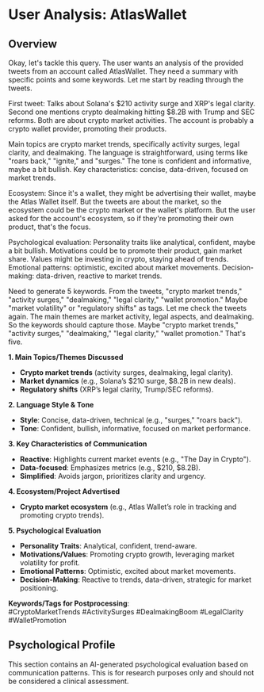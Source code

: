 # User Analysis: AtlasWallet

## Overview

<think>
Okay, let's tackle this query. The user wants an analysis of the provided tweets from an account called AtlasWallet. They need a summary with specific points and some keywords. Let me start by reading through the tweets.

First tweet: Talks about Solana's $210 activity surge and XRP's legal clarity. Second one mentions crypto dealmaking hitting $8.2B with Trump and SEC reforms. Both are about crypto market activities. The account is probably a crypto wallet provider, promoting their products.

Main topics are crypto market trends, specifically activity surges, legal clarity, and dealmaking. The language is straightforward, using terms like "roars back," "ignite," and "surges." The tone is confident and informative, maybe a bit bullish. Key characteristics: concise, data-driven, focused on market trends.

Ecosystem: Since it's a wallet, they might be advertising their wallet, maybe the Atlas Wallet itself. But the tweets are about the market, so the ecosystem could be the crypto market or the wallet's platform. But the user asked for the account's ecosystem, so if they're promoting their own product, that's the focus.

Psychological evaluation: Personality traits like analytical, confident, maybe a bit bullish. Motivations could be to promote their product, gain market share. Values might be investing in crypto, staying ahead of trends. Emotional patterns: optimistic, excited about market movements. Decision-making: data-driven, reactive to market trends.

Need to generate 5 keywords. From the tweets, "crypto market trends," "activity surges," "dealmaking," "legal clarity," "wallet promotion." Maybe "market volatility" or "regulatory shifts" as tags. Let me check the tweets again. The main themes are market activity, legal aspects, and dealmaking. So the keywords should capture those. Maybe "crypto market trends," "activity surges," "dealmaking," "legal clarity," "wallet promotion." That's five.
</think>

**1. Main Topics/Themes Discussed**  
- **Crypto market trends** (activity surges, dealmaking, legal clarity).  
- **Market dynamics** (e.g., Solana’s $210 surge, $8.2B in new deals).  
- **Regulatory shifts** (XRP’s legal clarity, Trump/SEC reforms).  

**2. Language Style & Tone**  
- **Style**: Concise, data-driven, technical (e.g., "surges," "roars back").  
- **Tone**: Confident, bullish, informative, focused on market performance.  

**3. Key Characteristics of Communication**  
- **Reactive**: Highlights current market events (e.g., "The Day in Crypto").  
- **Data-focused**: Emphasizes metrics (e.g., $210, $8.2B).  
- **Simplified**: Avoids jargon, prioritizes clarity and urgency.  

**4. Ecosystem/Project Advertised**  
- **Crypto market ecosystem** (e.g., Atlas Wallet’s role in tracking and promoting crypto trends).  

**5. Psychological Evaluation**  
- **Personality Traits**: Analytical, confident, trend-aware.  
- **Motivations/Values**: Promoting crypto growth, leveraging market volatility for profit.  
- **Emotional Patterns**: Optimistic, excited about market movements.  
- **Decision-Making**: Reactive to trends, data-driven, strategic for market positioning.  

**Keywords/Tags for Postprocessing**:  
#CryptoMarketTrends #ActivitySurges #DealmakingBoom #LegalClarity #WalletPromotion

## Psychological Profile

This section contains an AI-generated psychological evaluation based on communication patterns. This is for research purposes only and should not be considered a clinical assessment.